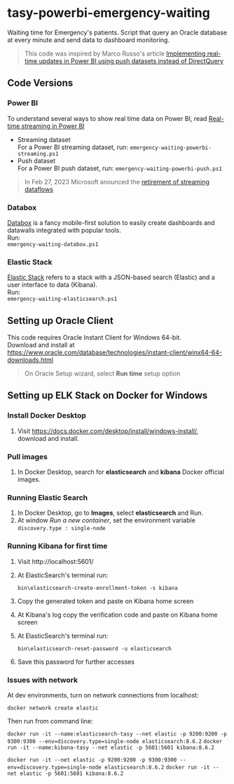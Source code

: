 # tasy-powerbi-emergency-waiting
 Waiting time for Emergency's patients.
 Script that query an Oracle database at every minute and send data to dashboard monitoring.

 >This code was inspired by Marco Russo's article [Implementing real-time updates in Power BI using push datasets instead of DirectQuery](https://www.sqlbi.com/articles/implementing-real-time-updates-in-power-bi-using-push-datasets-instead-of-directquery/)

## Code Versions
### Power BI
To understand several ways to show real time data on Power BI, read [Real-time streaming in Power BI](https://learn.microsoft.com/en-us/power-bi/connect-data/service-real-time-streaming)
- Streaming dataset  
For a Power BI streaming dataset, run:
`emergency-waiting-powerbi-streaming.ps1`
- Push dataset  
For a Power BI push dataset, run:
`emergency-waiting-powerbi-push.ps1`

>In Feb 27, 2023 Microsoft anounced the [retirement of streaming dataflows](https://powerbi.microsoft.com/en-us/blog/announcing-the-retirement-of-streaming-dataflows/)

### Databox
[Databox](https://databox.com/) is a fancy mobile-first solution to easily create dashboards and datawalls integrated with popular tools.  
Run:  
`emergency-waiting-databox.ps1`

### Elastic Stack
[Elastic Stack](https://www.elastic.co/es/what-is/elk-stack) refers to a stack with a JSON-based search (Elastic) and a user interface to data (Kibana).  
Run:  
`emergency-waiting-elasticsearch.ps1`

## Setting up Oracle Client
This code requires Oracle Instant Client for Windows 64-bit.  
Download and install at https://www.oracle.com/database/technologies/instant-client/winx64-64-downloads.html

> On Oracle Setup wizard, select **Run time** setup option

## Setting up ELK Stack on Docker for Windows
### Install Docker Desktop
1. Visit https://docs.docker.com/desktop/install/windows-install/, download and install.

### Pull images
1. In Docker Desktop, search for **elasticsearch** and **kibana** Docker official images.

### Running Elastic Search
1. In Docker Desktop, go to **Images**, select **elasticsearch** and Run.
2. At window *Run a new container*, set the environment variable
`discovery.type : single-node`

### Running Kibana for first time
1. Visit http://localhost:5601/
2. At ElasticSearch's terminal run:

   `bin\elasticsearch-create-enrollment-token -s kibana`
1. Copy the generated token and paste on Kibana home screen
2. At Kibana's log copy the verification code and paste on Kibana home screen
3. At ElasticSearch's terminal run:

   `bin\elasticsearch-reset-password -u elasticsearch`
4. Save this password for further accesses

### Issues with network
At dev environments, turn on network connections from localhost:

`docker network create elastic`

Then run from command line:

`docker run -it --name:elasticsearch-tasy --net elastic -p 9200:9200 -p 9300:9300 --env=discovery.type=single-node elasticsearch:8.6.2`
`docker run -it --name:kibana-tasy --net elastic -p 5601:5601 kibana:8.6.2`

`docker run -it --net elastic -p 9200:9200 -p 9300:9300 --env=discovery.type=single-node elasticsearch:8.6.2`
`docker run -it --net elastic -p 5601:5601 kibana:8.6.2`